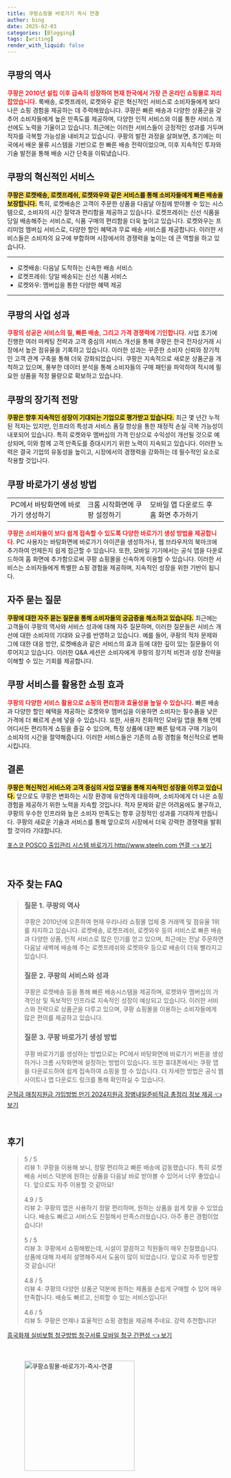 ```yaml
---
title: 쿠팡쇼핑몰 바로가기 즉시 연결
author: bing
date: 2025-02-03
categories: [Blogging]
tags: [writing]
render_with_liquid: false
---
```



<h2 id='쿠팡의 역사'>쿠팡의 역사</h2>

<p><b><span style="color: #ee2323;">쿠팡은 2010년 설립 이후 급속히 성장하여 현재 한국에서 가장 큰 온라인 쇼핑몰로 자리 잡았습니다.</span></b> 룩배송, 로켓프레쉬, 로켓와우 같은 혁신적인 서비스로 소비자들에게 보다 나은 쇼핑 경험을 제공하는 데 주력해왔습니다. 쿠팡은 빠른 배송과 다양한 상품군을 갖추어 소비자들에게 높은 만족도를 제공하며, 다양한 인적 서비스와 이를 통한 서비스 개선에도 노력을 기울이고 있습니다. 최근에는 이러한 서비스들이 긍정적인 성과를 거두며 적자를 극복할 가능성을 내비치고 있습니다. 쿠팡의 발전 과정을 살펴보면, 초기에는 미국에서 배운 물류 시스템을 기반으로 한 빠른 배송 전략이었으며, 이후 지속적인 투자와 기술 발전을 통해 배송 시간 단축을 이뤄냈습니다.</p>

<h2 id='쿠팡의 혁신 서비스'>쿠팡의 혁신적인 서비스</h2>

<p><b><span style="background-color: #ffe066;">쿠팡은 로켓배송, 로켓프레쉬, 로켓와우와 같은 서비스를 통해 소비자들에게 빠른 배송을 보장합니다.</span></b> 특히, 로켓배송은 고객이 주문한 상품을 다음날 아침에 받아볼 수 있는 시스템으로, 소비자의 시간 절약과 편리함을 제공하고 있습니다. 로켓프레쉬는 신선 식품을 당일 배송해주는 서비스로, 식품 구매의 편리함을 더욱 높이고 있습니다. 로켓와우는 프리미엄 멤버십 서비스로, 다양한 할인 혜택과 무료 배송 서비스를 제공합니다. 이러한 서비스들은 소비자의 요구에 부합하며 시장에서의 경쟁력을 높이는 데 큰 역할을 하고 있습니다.</p>

<hr />

<ul>
    <li>로켓배송: 다음날 도착하는 신속한 배송 서비스</li>
    <li>로켓프레쉬: 당일 배송되는 신선 식품 서비스</li>
    <li>로켓와우: 멤버십을 통한 다양한 혜택 제공</li>
</ul>

<hr />

<h2 id='쿠팡의 사업 성과'>쿠팡의 사업 성과</h2>

<p><b><span style="color: #ee2323;">쿠팡의 성공은 서비스의 질, 빠른 배송, 그리고 가격 경쟁력에 기인합니다.</span></b> 사업 초기에 진행한 여러 마케팅 전략과 고객 중심의 서비스 개선을 통해 쿠팡은 한국 전자상거래 시장에서 높은 점유율을 기록하고 있습니다. 이러한 성과는 꾸준한 소비자 신뢰와 장기적인 고객 관계 구축을 통해 더욱 강화되었습니다. 쿠팡은 지속적으로 새로운 상품군을 개척하고 있으며, 풍부한 데이터 분석을 통해 소비자들의 구매 패턴을 파악하여 적시에 필요한 상품을 적정 물량으로 확보하고 있습니다.</p>

<h2 id='쿠팡의 장기적 전망'>쿠팡의 장기적 전망</h2>

<p><b><span style="background-color: #ffe066;">쿠팡은 향후 지속적인 성장이 기대되는 기업으로 평가받고 있습니다.</span></b> 최근 몇 년간 누적된 적자는 있지만, 인프라의 특성과 서비스 품질 향상을 통한 재정적 손실 극복 가능성이 내포되어 있습니다. 특히 로켓와우 멤버십의 가격 인상으로 수익성이 개선될 것으로 예상되며, 이와 함께 고객 만족도를 증대시키기 위한 노력이 지속되고 있습니다. 이러한 노력은 결국 기업의 유동성을 높이고, 시장에서의 경쟁력을 강화하는 데 필수적인 요소로 작용할 것입니다.</p>

<h2 id='쿠팡 바로가기 생성 방법'>쿠팡 바로가기 생성 방법</h2>

<table>
    <tr>
        <td>PC에서 바탕화면에 바로가기 생성하기</td>
        <td>크롬 시작화면에 쿠팡 설정하기</td>
        <td>모바일 앱 다운로드 후 홈 화면 추가하기</td>
    </tr>
</table>

<p><b><span style="color: #ee2323;">쿠팡은 소비자들이 보다 쉽게 접속할 수 있도록 다양한 바로가기 생성 방법을 제공합니다.</span></b> PC 사용자는 바탕화면에 바로가기 아이콘을 생성하거나, 웹 브라우저의 북마크에 추가하여 언제든지 쉽게 접근할 수 있습니다. 또한, 모바일 기기에서는 공식 앱을 다운로드하여 홈 화면에 추가함으로써 쿠팡 쇼핑몰을 신속하게 이용할 수 있습니다. 이러한 서비스는 소비자들에게 특별한 쇼핑 경험을 제공하며, 지속적인 성장을 위한 기반이 됩니다.</p>

<h2 id='자주 묻는 질문'>자주 묻는 질문</h2>

<p><b><span style="background-color: #ffe066;">쿠팡에 대한 자주 묻는 질문을 통해 소비자들의 궁금증을 해소하고 있습니다.</span></b> 최근에는 고객들이 쿠팡의 역사와 서비스 성과에 대해 자주 질문하며, 이러한 질문들은 서비스 개선에 대한 소비자의 기대와 요구를 반영하고 있습니다. 예를 들어, 쿠팡의 적자 문제와 그에 대한 대응 방안, 로켓배송과 같은 서비스의 효과 등에 대한 깊이 있는 질문들이 이루어지고 있습니다. 이러한 Q&A 세션은 소비자에게 쿠팡의 장기적 비전과 성장 전략을 이해할 수 있는 기회를 제공합니다.</p>

<h2 id='쿠팡 서비스를 활용한 쇼핑 효과'>쿠팡 서비스를 활용한 쇼핑 효과</h2>

<p><b><span style="color: #ee2323;">쿠팡의 다양한 서비스 활용으로 쇼핑의 편리함과 효율성을 높일 수 있습니다.</span></b> 빠른 배송과 다양한 할인 혜택을 제공하는 로켓와우 멤버십을 이용하면 소비자는 필수품을 낮은 가격에 더 빠르게 손에 넣을 수 있습니다. 또한, 사용자 친화적인 모바일 앱을 통해 언제 어디서든 편리하게 쇼핑을 즐길 수 있으며, 특정 상품에 대한 빠른 탐색과 구매 기능이 소비자의 시간을 절약해줍니다. 이러한 서비스들은 기존의 쇼핑 경험을 혁신적으로 변화시킵니다.</p>

<h2 id='결론'>결론</h2>

<p><b><span style="background-color: #ffe066;">쿠팡은 혁신적인 서비스와 고객 중심의 사업 모델을 통해 지속적인 성장을 이루고 있습니다.</span></b> 앞으로도 쿠팡은 변화하는 시장 환경에 유연하게 대응하며, 소비자에게 더 나은 쇼핑 경험을 제공하기 위한 노력을 지속할 것입니다. 적자 문제와 같은 어려움에도 불구하고, 쿠팡의 우수한 인프라와 높은 소비자 만족도는 향후 긍정적인 성과를 기대하게 만듭니다. 쿠팡의 새로운 기술과 서비스를 통해 앞으로의 시장에서 더욱 강력한 경쟁력을 발휘할 것이라 기대합니다.</p>


<p><a class="click-button" title="포스코 POSCO 출입관리 시스템 바로가기 http//www.steeln.com 연결" href="https://blackassets.github.io/posts/%ED%8F%AC%EC%8A%A4%EC%BD%94-POSCO-%EC%B6%9C%EC%9E%85%EA%B4%80%EB%A6%AC-%EC%8B%9C%EC%8A%A4%ED%85%9C-%EB%B0%94%EB%A1%9C%EA%B0%80%EA%B8%B0-httpwww.steeln.com-%EC%97%B0%EA%B2%B0/" rel="dofollow">포스코 POSCO 출입관리 시스템 바로가기 http//www.steeln.com 연결 👈 보기</a></p><br>
<h2 id='자주_찾는_FAQ'>자주 찾는 FAQ</h2>
<div itemscope="" itemtype="https://schema.org/FAQPage">
<blockquote>
<div itemscope="" itemprop="mainEntity" itemtype="https://schema.org/Question">
<h3 itemprop="name">질문 1. 쿠팡의 역사</h3>
<div itemscope="" itemprop="acceptedAnswer" itemtype="https://schema.org/Answer">
<span itemprop="text">
<p>쿠팡은 2010년에 오픈하여 현재 우리나라 쇼핑몰 업체 중 거래액 및 점유율 1위를 차지하고 있습니다. 로켓배송, 로켓프레쉬, 로켓와우 등의 서비스로 빠른 배송과 다양한 상품, 인적 서비스로 많은 인기를 얻고 있으며, 최근에는 전날 주문하면 다음날 새벽에 배송해 주는 로켓프레쉬와 로켓와우 등으로 배송이 더욱 빨라지고 있습니다.</p>
</span>
</div>
</div>
<div itemscope="" itemprop="mainEntity" itemtype="https://schema.org/Question">
<h3 itemprop="name">질문 2. 쿠팡의 서비스와 성과</h3>
<div itemscope="" itemprop="acceptedAnswer" itemtype="https://schema.org/Answer">
<span itemprop="text">
<p>쿠팡은 로켓배송 등을 통해 빠른 배송시스템을 제공하며, 로켓와우 멤버십의 가격인상 및 독보적인 인프라로 지속적인 성장이 예상되고 있습니다. 이러한 서비스와 전략으로 상품군을 다루고 있으며, 쿠팡 쇼핑몰을 이용하는 소비자들에게 많은 편의를 제공하고 있습니다.</p>
</span>
</div>
</div>
<div itemscope="" itemprop="mainEntity" itemtype="https://schema.org/Question">
<h3 itemprop="name">질문 3. 쿠팡 바로가기 생성 방법</h3>
<div itemscope="" itemprop="acceptedAnswer" itemtype="https://schema.org/Answer">
<span itemprop="text">
<p>쿠팡 바로가기를 생성하는 방법으로는 PC에서 바탕화면에 바로가기 버튼을 생성하거나 크롬 시작화면에 설정하는 방법이 있습니다. 또한 휴대폰에서는 쿠팡 앱을 다운로드하여 쉽게 접속하여 쇼핑을 할 수 있습니다. 더 자세한 방법은 공식 웹사이트나 앱 다운로드 링크를 통해 확인하실 수 있습니다.</p>
</span>
</div>
</div>
</blockquote>
</div>
<p><a class="click-button" title="군적금 매칭지원금 가입방법 만기 2024지원금 장병내일준비적금 총정리 정보 제공" href="https://blackassets.github.io/posts/%EA%B5%B0%EC%A0%81%EA%B8%88-%EB%A7%A4%EC%B9%AD%EC%A7%80%EC%9B%90%EA%B8%88-%EA%B0%80%EC%9E%85%EB%B0%A9%EB%B2%95-%EB%A7%8C%EA%B8%B0-2024%EC%A7%80%EC%9B%90%EA%B8%88-%EC%9E%A5%EB%B3%91%EB%82%B4%EC%9D%BC%EC%A4%80%EB%B9%84%EC%A0%81%EA%B8%88-%EC%B4%9D%EC%A0%95%EB%A6%AC-%EC%A0%95%EB%B3%B4-%EC%A0%9C%EA%B3%B5/" rel="dofollow">군적금 매칭지원금 가입방법 만기 2024지원금 장병내일준비적금 총정리 정보 제공 👈 보기</a></p><br>
<h2 id='후기'>후기</h2>
<div itemscope itemtype="https://schema.org/Product">
  <blockquote>
  <div itemprop="review" itemscope itemtype="https://schema.org/Review">
      <div itemprop="reviewRating" itemscope itemtype="https://schema.org/Rating"> <span itemprop="ratingValue">5</span> / <span itemprop="bestRating">5</span> </div>
      <span itemprop="reviewBody">리뷰 1: 쿠팡을 이용해 보니, 정말 편리하고 빠른 배송에 감동했습니다. 특히 로켓배송 서비스 덕분에 원하는 상품을 다음날 바로 받아볼 수 있어서 너무 좋았습니다. 앞으로도 자주 이용할 것 같아요!</span>
  </div>
  <br>
  <div itemprop="review" itemscope itemtype="https://schema.org/Review">
      <div itemprop="reviewRating" itemscope itemtype="https://schema.org/Rating"> <span itemprop="ratingValue">4.9</span> / <span itemprop="bestRating">5</span> </div>
      <span itemprop="reviewBody">리뷰 2: 쿠팡의 앱은 사용하기 정말 편리하며, 원하는 상품을 쉽게 찾을 수 있었습니다. 배송도 빠르고 서비스도 친절해서 만족스러웠습니다. 아주 좋은 경험이었습니다!</span>
  </div>
  <br>
  <div itemprop="review" itemscope itemtype="https://schema.org/Review">
      <div itemprop="reviewRating" itemscope itemtype="https://schema.org/Rating"> <span itemprop="ratingValue">5</span> / <span itemprop="bestRating">5</span> </div>
      <span itemprop="reviewBody">리뷰 3: 쿠팡에서 쇼핑해봤는데, 시설이 깔끔하고 직원들이 매우 친절했습니다. 상품에 대해 자세히 설명해주셔서 도움이 많이 되었습니다. 앞으로 자주 방문할 것 같습니다!</span>
  </div>
  <br>
  <div itemprop="review" itemscope itemtype="https://schema.org/Review">
      <div itemprop="reviewRating" itemscope itemtype="https://schema.org/Rating"> <span itemprop="ratingValue">4.8</span> / <span itemprop="bestRating">5</span> </div>
      <span itemprop="reviewBody">리뷰 4: 쿠팡의 다양한 상품군 덕분에 원하는 제품을 손쉽게 구매할 수 있어 매우 만족합니다. 배송도 빠르고, 신뢰할 수 있는 서비스입니다!</span>
  </div>
  <br>
  <div itemprop="review" itemscope itemtype="https://schema.org/Review">
      <div itemprop="reviewRating" itemscope itemtype="https://schema.org/Rating"> <span itemprop="ratingValue">4.6</span> / <span itemprop="bestRating">5</span> </div>
      <span itemprop="reviewBody">리뷰 5: 쿠팡은 언제나 효율적인 쇼핑 경험을 제공해 주네요. 강력 추천합니다!</span>
  </div>
  </blockquote>
</div>
<p><a class="click-button" title="흥국화재 실비보험 청구방법 청구서류 모바일 청구 간편성" href="https://blackassets.github.io/posts/%ED%9D%A5%EA%B5%AD%ED%99%94%EC%9E%AC-%EC%8B%A4%EB%B9%84%EB%B3%B4%ED%97%98-%EC%B2%AD%EA%B5%AC%EB%B0%A9%EB%B2%95-%EC%B2%AD%EA%B5%AC%EC%84%9C%EB%A5%98-%EB%AA%A8%EB%B0%94%EC%9D%BC-%EC%B2%AD%EA%B5%AC-%EA%B0%84%ED%8E%B8%EC%84%B1/" rel="dofollow">흥국화재 실비보험 청구방법 청구서류 모바일 청구 간편성 👈 보기</a></p><br>
<figure class="image"><img src="https://blackassets.github.io/assets/img/thumbnail/쿠팡쇼핑몰-바로가기-즉시-연결.webp" alt="쿠팡쇼핑몰-바로가기-즉시-연결" width="256" height="256"></figure>